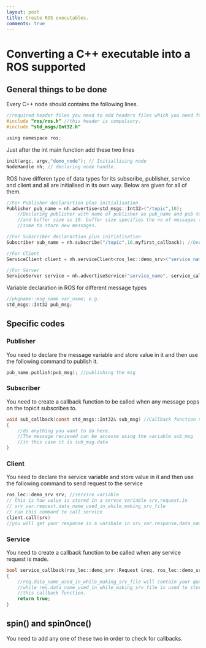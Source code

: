 ```yaml
---
layout: post
title: Create ROS executables.
comments: true
---
```


# Converting a C++ executable into a ROS supported
## General things to be done
Every C++ node should contains the following lines.
```c
//required header files you need to add headers files which you need for your node
#include "ros/ros.h" //this header is compulsory.
#include "std_msgs/Int32.h"

using namespace ros;
```
Just after the int main function add these two lines
```c
init(argc, argv,"demo_node"); // Initiallising node
NodeHandle nh; // declaring node handle.
```
ROS have differen type of data types for its subscribe, publisher, service and client and all are initialised in its own way. Below are given for all of them.
```c
//For Publisher declarartion plus initialisation
Publisher pub_name = nh.advertise<std_msgs::Int32>("/topic",10); 
	//Declaring publisher with name of publisher as pub_name and pub topic name as "/topic".
	//and buffer size as 10. buffer size specifies the no of messages to keep before throwing away
	//some to store new messages.

//For Subscriber declarartion plus initialisation
Subscriber sub_name = nh.subscribe("/topic",10,myfirst_callback); //Declaring subscriber with name as sub_name and sub topic name as "/topic".

//For Client
ServiceClient client = nh.serviceClient<ros_lec::demo_srv>("service_name");//declaring serviceclient variable client for service name as "sq"

//For Server
ServiceServer service = nh.advertiseService("service_name", service_callback); //declaring serviceserver variable.
```
Variable declaration in ROS for different message types
```c
//pkgname::msg_name var_name; e.g.
std_msgs::Int32 pub_msg;
```
## Specific codes
### Publisher
You need to declare the message variable and store value in it and then use the following command to publish it.
```c
pub_name.publish(pub_msg); //publishing the msg
```
### Subscriber
You need to create a callback function to be called when any message pops on the topicit subscribes to.
```c
void sub_callback(const std_msgs::Int32& sub_msg) //Callback function nd storing the recieved msg in sub_msg...
{
	//do anything you want to do here.
	//The message recieved can be accesse using the variable sub_msg
	//in this case it is sub_msg.data
}
```
### Client
You need to declare the service variable and store value in it and then use the following command to send request to the service
```c
ros_lec::demo_srv srv; //service variable
// this is how value is stored in a servce variable srv.request.in
// srv_var.request.data_name_used_in_while_making_srv_file
// run this command to call service
client.call(srv)
//you will get your response in a varibale in srv_var.response.data_name_used_in_while_making_srv_file
```
### Service
You need to create a callback function to be called when any service request is made.
```c
bool service_callback(ros_lec::demo_srv::Request &req, ros_lec::demo_srv::Response &res)
{
	//req.data_name_used_in_while_making_srv_file will contain your queried varialbe
	//while res.data_name_used_in_while_making_srv_file is used to store the response data inside 
	//this callback function.
	return true;
}
```
## spin() and spinOnce()
You need to add any one of these two in order to check for callbacks.
